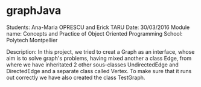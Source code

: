 # graphJava
Students: Ana-Maria OPRESCU and Erick TARU
Date: 30/03/2016
Module name: Concepts and Practice of Object Oriented Programming
School: Polytech Montpellier

Description:  In this project, we tried to creat a  Graph as an interface, whose aim is to solve graph's problems, having mixed another a class Edge, from where we have inheritated 2 other sous-classes UndirectedEdge and DirectedEdge and a separate class called Vertex. To make sure that it runs out correctly we have also created the class TestGraph.
